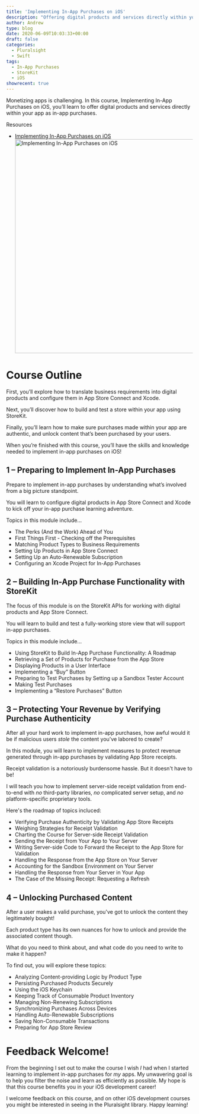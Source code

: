 ```yaml
---
title: 'Implementing In-App Purchases on iOS'
description: "Offering digital products and services directly within your app is a great way to grow your revenue. This course will teach you how to offer digital content as in-app purchases for your iOS apps."
author: Andrew
type: blog
date: 2020-06-09T10:03:33+00:00
draft: false
categories:
  - Pluralsight
  - Swift
tags:
  - In-App Purchases
  - StoreKit
  - iOS
showrecent: true
---
```

Monetizing apps is challenging. In this course, Implementing In-App Purchases on iOS, you’ll learn to offer digital products and services directly within your app as in-app purchases. 

<div class="resources">
  <div class="resources-header">
    Resources
  </div>
  
  <ul class="resources-content">
    <li>
      <i class="fas fa-video"></i> <a href="https://bit.ly/implementing-in-app-purchases-ios" target="_blank">Implementing In-App Purchases on iOS</a><a href="https://bit.ly/implementing-in-app-purchases-ios" target="_blank"><br /> <img src="/images/social-assets/implementing-in-app-purchases-ios-title.png" alt="Implementing In-App Purchases on iOS" width="1024" height="576" class="alignnone size-large wp-image-13737"/></a>
    </li>
  </ul>
</div>

# Course Outline

First, you’ll explore how to translate business requirements into digital products and configure them in App Store Connect and Xcode. 

Next, you’ll discover how to build and test a store within your app using StoreKit. 

Finally, you’ll learn how to make sure purchases made within your app are authentic, and unlock content that’s been purchased by your users. 

When you’re finished with this course, you’ll have the skills and knowledge needed to implement in-app purchases on iOS!

## 1 – Preparing to Implement In-App Purchases

Prepare to implement in-app purchases by understanding what’s involved from a big picture standpoint.

You will learn to configure digital products in App Store Connect and Xcode to kick off your in-app purchase learning adventure.

Topics in this module include...

* The Perks (And the Work) Ahead of You
* First Things First - Checking off the Prerequisites
* Matching Product Types to Business Requirements
* Setting Up Products in App Store Connect
* Setting Up an Auto-Renewable Subscription
* Configuring an Xcode Project for In-App Purchases

## 2 – Building In-App Purchase Functionality with StoreKit

The focus of this module is on the StoreKit APIs for working with digital products and App Store Connect.

You will learn to build and test a fully-working store view that will support in-app purchases.  

Topics in this module include...

* Using StoreKit to Build In-App Purchase Functionality: A Roadmap
* Retrieving a Set of Products for Purchase from the App Store
* Displaying Products in a User Interface
* Implementing a “Buy” Button
* Preparing to Test Purchases by Setting up a Sandbox Tester Account
* Making Test Purchases
* Implementing a “Restore Purchases” Button

## 3 – Protecting Your Revenue by Verifying Purchase Authenticity

After all your hard work to implement in-app purchases, how awful would it be if malicious users *stole* the content you've labored to create?

In this module, you will learn to implement measures to protect revenue generated through in-app purchases by validating App Store receipts.

Receipt validation is a notoriously burdensome hassle. But it doesn't have to be!

I will teach you how to implement server-side receipt validation from end-to-end with *no* third-party libraries, *no* complicated server setup, and *no* platform-specific proprietary tools.

Here's the roadmap of topics incluced:

* Verifying Purchase Authenticity by Validating App Store Receipts
* Weighing Strategies for Receipt Validation
* Charting the Course for Server-side Receipt Validation
* Sending the Receipt from Your App to Your Server
* Writing Server-side Code to Forward the Receipt to the App Store for Validation
* Handling the Response from the App Store on Your Server
* Accounting for the Sandbox Environment on Your Server
* Handling the Response from Your Server in Your App
* The Case of the Missing Receipt: Requesting a Refresh

## 4 – Unlocking Purchased Content

After a user makes a valid purchase, you've got to unlock the content they legitimately bought!

Each product type has its own nuances for how to unlock and provide the associated content though. 

What do you need to think about, and what code do you need to write to make it happen?

To find out, you will explore these topics:

* Analyzing Content-providing Logic by Product Type
* Persisting Purchased Products Securely
* Using the iOS Keychain
* Keeping Track of Consumable Product Inventory
* Managing Non-Renewing Subscriptions
* Synchronizing Purchases Across Devices
* Handling Auto-Renewable Subscriptions
* Saving Non-Consumable Transactions
* Preparing for App Store Review

# Feedback Welcome!

From the beginning I set out to make the course I wish *I* had when I started learning to implement in-app purchases for *my* apps.  My unwavering goal is to help you filter the noise and learn as efficiently as possible.  My hope is that this course benefits you in your iOS development career!

I welcome feedback on this course, and on other iOS development courses you might be interested in seeing in the Pluralsight library. Happy learning!